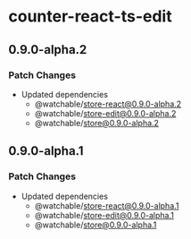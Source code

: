 # counter-react-ts-edit

## 0.9.0-alpha.2

### Patch Changes

- Updated dependencies
  - @watchable/store-react@0.9.0-alpha.2
  - @watchable/store-edit@0.9.0-alpha.2
  - @watchable/store@0.9.0-alpha.2

## 0.9.0-alpha.1

### Patch Changes

- Updated dependencies
  - @watchable/store-react@0.9.0-alpha.1
  - @watchable/store-edit@0.9.0-alpha.1
  - @watchable/store@0.9.0-alpha.1
